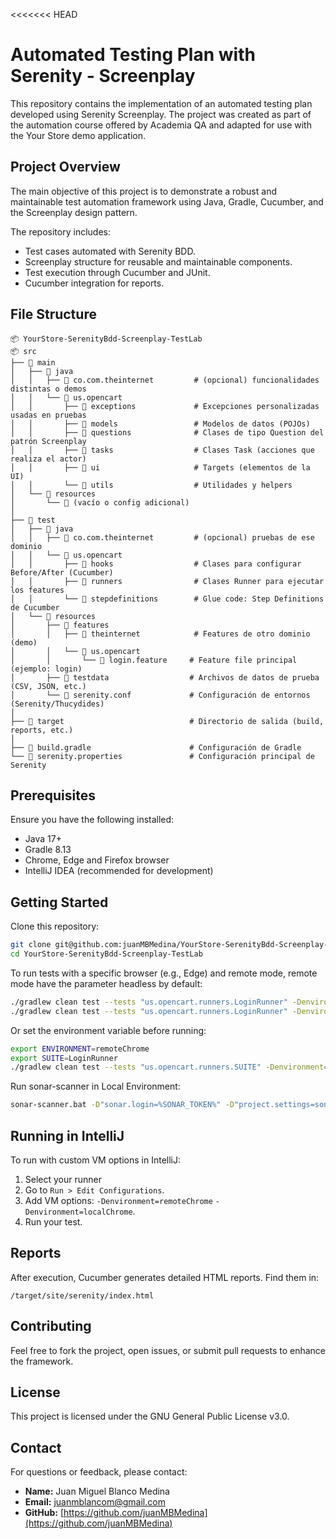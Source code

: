 <<<<<<< HEAD
# Automated Testing Plan with Serenity - Screenplay

This repository contains the implementation of an automated testing plan developed using Serenity Screenplay. The project was created as part of the automation course offered by Academia QA and adapted for use with the Your Store demo application.

## Project Overview

The main objective of this project is to demonstrate a robust and maintainable test automation framework using Java, Gradle, Cucumber, and the Screenplay design pattern.

The repository includes:
- Test cases automated with Serenity BDD.
- Screenplay structure for reusable and maintainable components.
- Test execution through Cucumber and JUnit.
- Cucumber integration for reports.

## File Structure
```
📦 YourStore-SerenityBdd-Screenplay-TestLab
📦 src
├── 📂 main
│   ├── 📂 java
│   │   ├── 📂 co.com.theinternet         # (opcional) funcionalidades distintas o demos
│   │   └── 📂 us.opencart
│   │       ├── 📂 exceptions             # Excepciones personalizadas usadas en pruebas
│   │       ├── 📂 models                 # Modelos de datos (POJOs)
│   │       ├── 📂 questions              # Clases de tipo Question del patrón Screenplay
│   │       ├── 📂 tasks                  # Clases Task (acciones que realiza el actor)
│   │       ├── 📂 ui                     # Targets (elementos de la UI)
│   │       └── 📂 utils                  # Utilidades y helpers
│   └── 📂 resources
│       └── 📄 (vacío o config adicional)
│
├── 📂 test
│   ├── 📂 java
│   │   ├── 📂 co.com.theinternet         # (opcional) pruebas de ese dominio
│   │   └── 📂 us.opencart
│   │       ├── 📂 hooks                  # Clases para configurar Before/After (Cucumber)
│   │       ├── 📂 runners                # Clases Runner para ejecutar los features
│   │       └── 📂 stepdefinitions        # Glue code: Step Definitions de Cucumber
│   └── 📂 resources
│       ├── 📂 features
│       │   ├── 📂 theinternet            # Features de otro dominio (demo)
│       │   └── 📂 us.opencart
│       │       └── 📄 login.feature     # Feature file principal (ejemplo: login)
│       ├── 📂 testdata                  # Archivos de datos de prueba (CSV, JSON, etc.)
│       └── 📄 serenity.conf             # Configuración de entornos (Serenity/Thucydides)
│
├── 📂 target                            # Directorio de salida (build, reports, etc.)
│
├── 📄 build.gradle                      # Configuración de Gradle
└── 📄 serenity.properties               # Configuración principal de Serenity

```

## Prerequisites

Ensure you have the following installed:
- Java 17+
- Gradle 8.13
- Chrome, Edge and Firefox browser
- IntelliJ IDEA (recommended for development)

## Getting Started

Clone this repository:
```bash
git clone git@github.com:juanMBMedina/YourStore-SerenityBdd-Screenplay-TestLab.git
cd YourStore-SerenityBdd-Screenplay-TestLab
```

To run tests with a specific browser (e.g., Edge) and remote mode, remote mode have the parameter headless by default:
```bash
./gradlew clean test --tests "us.opencart.runners.LoginRunner" -Denvironment=localChrome && ./gradlew aggregate
./gradlew clean test --tests "us.opencart.runners.LoginRunner" -Denvironment=remoteChrome && ./gradlew aggregate
```

Or set the environment variable before running:
```bash
export ENVIRONMENT=remoteChrome
export SUITE=LoginRunner
./gradlew clean test --tests "us.opencart.runners.SUITE" -Denvironment=remoteChrome && ./gradlew aggregate
```
Run sonar-scanner in Local Environment:
```bash
sonar-scanner.bat -D"sonar.login=%SONAR_TOKEN%" -D"project.settings=sonar-scanner.properties" -D"sonar.projectBaseDir=."
```

## Running in IntelliJ

To run with custom VM options in IntelliJ:
1. Select your runner
2. Go to `Run > Edit Configurations`.
3. Add VM options: `-Denvironment=remoteChrome` `-Denvironment=localChrome`.
4. Run your test.

## Reports

After execution, Cucumber generates detailed HTML reports. Find them in:
```
/target/site/serenity/index.html
```

## Contributing

Feel free to fork the project, open issues, or submit pull requests to enhance the framework.

## License

This project is licensed under the GNU General Public License v3.0.

## Contact

For questions or feedback, please contact:

- **Name:** Juan Miguel Blanco Medina
- **Email:** juanmblancom@gmail.com
- **GitHub:** [https://github.com/juanMBMedina](https://github.com/juanMBMedina)
